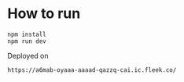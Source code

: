 # How to run
```
npm install
npm run dev
```

Deployed on
```
https://a6mab-oyaaa-aaaad-qazzq-cai.ic.fleek.co/

```

